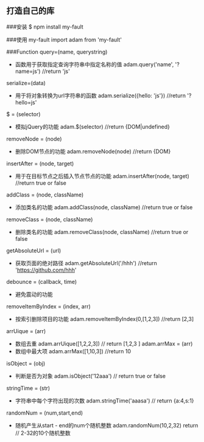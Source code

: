 ## 打造自己的库

###安装
$ npm install my-fault

###使用 my-fault
import adam from 'my-fault'

###Function
query=(name, querystring)
* 函数用于获取指定查询字符串中指定名称的值
adam.query('name', '?name=js') //return 'js'

serialize=(data)
* 用于将对象转换为url字符串的函数
adam.serialize({hello: 'js'}) //return '?hello=js'

$ = (selector)
* 模拟jQuery的功能
adam.$(selector) //return {DOM|undefined}

removeNode = (node)
* 删除DOM节点的功能
adam.removeNode(node) //return {DOM}

insertAfter = (node, target)
* 用于在目标节点之后插入节点节点的功能
adam.insertAfter(node, target) //return true or false

addClass = (node, className)
* 添加类名的功能
adam.addClass(node, className) //return true or false

removeClass = (node, className)
* 删除类名的功能
adam.removeClass(node, className) //return true or false

getAbsoluteUrl = (url)
* 获取页面的绝对路径
adam.getAbsoluteUrl('/hhh') //return 'https://github.com/hhh'

debounce = (callback, time)
* 避免震动的功能

removeItemByIndex = (index, arr)
* 按索引删除项目的功能
adam.removeItemByIndex(0,[1,2,3])  //return [2,3]

arrUique = (arr)
* 数组去重
adam.arrUique([1,2,2,3])  // return [1,2,3
]
adam.arrMax = (arr)
* 数组中最大项
adam.arrMax([1,10,3]) //return 10

isObject = (obj)
* 判断是否为对象
adam.isObject('12aaa') // return true or false

stringTime = (str)
* 字符串中每个字符出现的次数
adam.stringTime('aaasa') // return {a:4,s:1}

randomNum = (num,start,end)
* 随机产生从start - end的num个随机整数
adam.randomNum(10,2,32)  return // 2-32的10个随机整数
